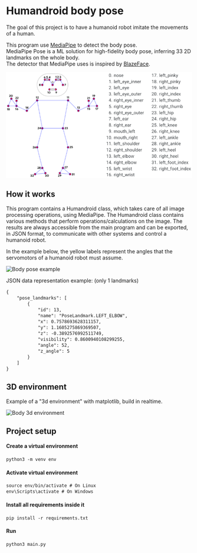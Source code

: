 # Humandroid body pose

The goal of this project is to have a humanoid robot imitate the movements of a human.

This program use [MediaPipe](https://mediapipe.dev) to detect the body pose.<br>
MediaPipe Pose is a ML solution for high-fidelity body pose, 
inferring 33 2D landmarks on the whole body.<br>
The detector that MediaPipe uses is inspired by [BlazeFace](https://arxiv.org/abs/1907.05047).

![Body pose landmarks](media/pose_landmarks.png)

## How it works

This program contains a Humandroid class, which takes care of all image processing operations, using MediaPipe.
The Humandroid class contains various methods that perform operations/calculations on the image. 
The results are always accessible from the main program and can be exported, in JSON format, 
to communicate with other systems and control a humanoid robot.

In the example below, the yellow labels represent the angles that the servomotors of a humanoid robot must assume.

![Body pose example](media/pose_full_body_example.gif)

JSON data representation example: (only 1 landmarks)
```
{
    "pose_landmarks": [
        {
            "id": 13,
            "name": "PoseLandmark.LEFT_ELBOW",
            "x": 0.7578693628311157,
            "y": 1.1605275869369507,
            "z": -0.3892576992511749,
            "visibility": 0.8600940108299255,
            "angle": 52,
            "z_angle": 5
        }
    ]
}
```

## 3D environment

Example of a "3d environment" with matplotlib, build in realtime.

![Body 3d environment](media/pose_3d_environment.gif)


## Project setup

#### Create a virtual environment
```
python3 -m venv env
```

#### Activate virtual environment
```
source env/bin/activate # On Linux
env\Scripts\activate # On Windows
```

#### Install all requirements inside it
```
pip install -r requirements.txt
```

#### Run
```shell
python3 main.py
```

